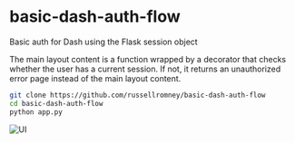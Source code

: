 # basic-dash-auth-flow
Basic auth for Dash using the Flask session object

The main layout content is a function wrapped by a decorator that checks whether the user has a current session. If not, it returns an unauthorized error page instead of the main layout content.

```bash
git clone https://github.com/russellromney/basic-dash-auth-flow
cd basic-dash-auth-flow
python app.py
```

![UI](ui.gif)
